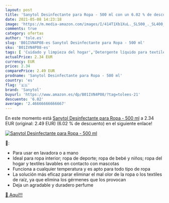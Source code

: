 ```yaml
---
layout: post
title: 'Sanytol Desinfectante para Ropa - 500 ml con un 6.02 % de descuento'
date: 2021-05-08 14:23:18
image: 'https://m.media-amazon.com/images/I/414T1Xb1XuL._SL500_._SL400_.jpg'
comments: true
category: ofertas
author: 'tole.es'
slug: 'B01IVN4P08-es Sanytol Desinfectante para Ropa - 500 ml'
sku: 'B01IVN4P08-es'
tags: [ 'Cuidado y limpieza del hogar','Detergente líquido para textiles','Productos de limpieza para el hogar','Productos para la lavandería','Salud y cuidado personal','sanytol', ]
actualPrice: 2.34 EUR
currency: EUR
price: 2.34
comparePrice: 2.49 EUR
prodname: 'Sanytol Desinfectante para Ropa - 500 ml'
country: 'es'
flag: '🇪🇸'
brand: 'Sanytol'
buyurl: 'https://www.amazon.es/dp/B01IVN4P08/?tag=tolees-21'
descuento: '6.02'
average: '2.46666666666667'
---
```


En este momento está [Sanytol Desinfectante para Ropa - 500 ml](https://www.amazon.es/dp/B01IVN4P08/?tag=tolees-21) a 2.34 EUR (original: 2.49 EUR) (6.02 %  de descuento) en el siguiente enlace!

[![Sanytol Desinfectante para Ropa - 500 ml](https://m.media-amazon.com/images/I/414T1Xb1XuL._SL500_._SL400_.jpg)](https://www.amazon.es/dp/B01IVN4P08/?tag=tolees-21)

🔎:

- Para usar en lavadora o a mano
- Ideal para ropa interior; ropa de deporte; ropa de bebé y niños; ropa del hogar y textiles lavables en contacto con mascotas
- Funciona a cualquier temperatura y es apto para todo tipo de ropa
- La solución más eficaz parar eliminar el mal olor de la ropa o los textiles de raíz, ya que elimina los gérmenes que los provocan
- Deja un agradable y duradero perfume

[🛒 Aquí!!!](https://www.amazon.es/dp/B01IVN4P08/?tag=tolees-21)
